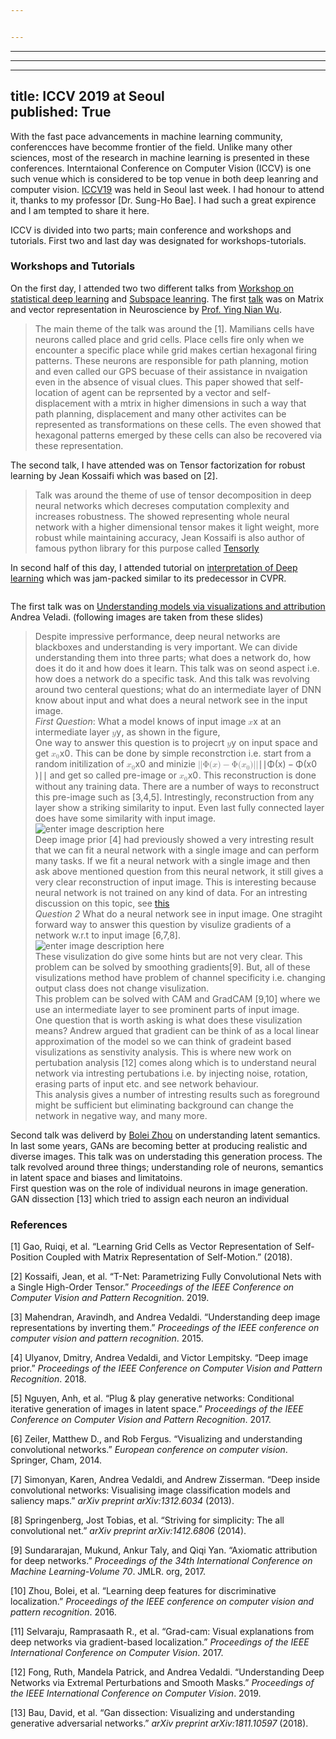 ```yaml
---


---
```


<hr>
<hr>
<hr>
<h2 id="title-iccv-2019-at-seoulpublished-true">title: ICCV 2019 at Seoul<br>
published: True</h2>
<p>With the fast pace advancements in machine learning community, conferencces have becomme frontier of the field. Unlike many other sciences, most of the research in machine learning is presented in these conferences. Interntaional Conference on Computer Vision (ICCV) is one such venue which is considered to be top venue in both deep leanring and computer vision. <a href="http://iccv2019.thecvf.com/">ICCV19</a> was held in Seoul last week. I had honour to attend it, thanks to my professor [Dr. Sung-Ho Bae]. I had such a great expirence and I am tempted to share it here.</p>
<p>ICCV is divided into two parts; main conference and workshops and tutorials. First two and last day was designated for workshops-tutorials.</p>
<h3 id="workshops-and-tutorials">Workshops and Tutorials</h3>
<p>On the first day, I attended two two different talks from <a href="">Workshop on statistical deep learning</a> and <a href="">Subspace leanring</a>. The first <a href="http://www.sdlcv-workshop.com/slides/talk_WuKorea1.pdf">talk</a> was on Matrix and vector representation in Neuroscience by <a href="http://www.stat.ucla.edu/~ywu/">Prof. Ying Nian Wu</a>.</p>
<blockquote>
<p>The main theme of the talk was around the [1]. Mamilians cells have neurons called place and grid cells. Place cells fire only when we encounter a specific place while grid makes certian hexagonal firing patterns. These neurons are responsible for path planning, motion and even called our GPS becuase of their assistance in nvaigation even in the absence of visual clues. This paper showed that self-location of agent can be reprsented by a vector and self-displacement with a mtrix in higher dimensions in such a way that path planning, displacement and many other activites can be represented as transformations on these cells. The even showed that hexagonal patterns emerged by these cells can also be recovered via these representation.</p>
</blockquote>
<p>The second talk, I have attended was on Tensor  factorization for robust learning by Jean Kossaifi which was based on [2].</p>
<blockquote>
<p>Talk was around the theme of use of tensor decomposition in deep neural networks which decreses computation complexity and increases robustness. The showed representing whole neural network with a higher dimensional tensor makes it light weight, more robust while maintaining accuracy, Jean Kossaifi is also author of famous python library for this purpose called <a href="http://tensorly.org/">Tensorly</a></p>
</blockquote>
<p>In second half of this day, I attended tutorial on <a href="%5Bhttps://interpretablevision.github.io/%5D(https://interpretablevision.github.io/)">interpretation of Deep learning</a> which was jam-packed similar to its predecessor in CVPR.</p>
<p><img src="https://interpretablevision.github.io/figures/iccv19_meeting.jpg" alt=""></p>
<p>The first talk was on <a href="https://interpretablevision.github.io/slide/iccv19_vedaldi_slide.pdf">Understanding models via visualizations and attribution</a> Andrea Veladi. (following images are taken from these slides)</p>
<blockquote>
<p>Despite impressive performance, deep neural networks are blackboxes and understanding is very important. We can divide understanding them into three parts; what does a network do, how does it do it and how does it learn. This talk was on seond aspect i.e. how does a network do a specific task. And this talk was revolving around two centeral questions; what do an intermediate layer of DNN know about input and what does a neural network see in the input image.<br>
<em>First Question</em>:  What a model knows of input image <span class="katex--inline"><span class="katex"><span class="katex-mathml"><math><semantics><mrow><mi>x</mi></mrow><annotation encoding="application/x-tex">x</annotation></semantics></math></span><span class="katex-html" aria-hidden="true"><span class="base"><span class="strut" style="height: 0.43056em; vertical-align: 0em;"></span><span class="mord mathdefault">x</span></span></span></span></span> at an intermediate layer <span class="katex--inline"><span class="katex"><span class="katex-mathml"><math><semantics><mrow><mi>y</mi></mrow><annotation encoding="application/x-tex">y</annotation></semantics></math></span><span class="katex-html" aria-hidden="true"><span class="base"><span class="strut" style="height: 0.625em; vertical-align: -0.19444em;"></span><span class="mord mathdefault" style="margin-right: 0.03588em;">y</span></span></span></span></span>,  as shown in the figure,<img src="https://lh3.googleusercontent.com/E1OAdYaxnHR9VSJE22DQ_Hrcn0zDZaljyMgSzQy8R4tefreBd6cooJU4YQFVr4DZM72FZlx7m-0" alt=""><br>
One way to answer this question is to projecrt <span class="katex--inline"><span class="katex"><span class="katex-mathml"><math><semantics><mrow><mi>y</mi></mrow><annotation encoding="application/x-tex">y</annotation></semantics></math></span><span class="katex-html" aria-hidden="true"><span class="base"><span class="strut" style="height: 0.625em; vertical-align: -0.19444em;"></span><span class="mord mathdefault" style="margin-right: 0.03588em;">y</span></span></span></span></span> on input space and get <span class="katex--inline"><span class="katex"><span class="katex-mathml"><math><semantics><mrow><msub><mi>x</mi><mn>0</mn></msub></mrow><annotation encoding="application/x-tex">x_0</annotation></semantics></math></span><span class="katex-html" aria-hidden="true"><span class="base"><span class="strut" style="height: 0.58056em; vertical-align: -0.15em;"></span><span class="mord"><span class="mord mathdefault">x</span><span class="msupsub"><span class="vlist-t vlist-t2"><span class="vlist-r"><span class="vlist" style="height: 0.301108em;"><span class="" style="top: -2.55em; margin-left: 0em; margin-right: 0.05em;"><span class="pstrut" style="height: 2.7em;"></span><span class="sizing reset-size6 size3 mtight"><span class="mord mtight">0</span></span></span></span><span class="vlist-s">​</span></span><span class="vlist-r"><span class="vlist" style="height: 0.15em;"><span class=""></span></span></span></span></span></span></span></span></span></span>. This can be done by simple reconstrction i.e. start from a random initilization of <span class="katex--inline"><span class="katex"><span class="katex-mathml"><math><semantics><mrow><msub><mi>x</mi><mn>0</mn></msub></mrow><annotation encoding="application/x-tex">x_0</annotation></semantics></math></span><span class="katex-html" aria-hidden="true"><span class="base"><span class="strut" style="height: 0.58056em; vertical-align: -0.15em;"></span><span class="mord"><span class="mord mathdefault">x</span><span class="msupsub"><span class="vlist-t vlist-t2"><span class="vlist-r"><span class="vlist" style="height: 0.301108em;"><span class="" style="top: -2.55em; margin-left: 0em; margin-right: 0.05em;"><span class="pstrut" style="height: 2.7em;"></span><span class="sizing reset-size6 size3 mtight"><span class="mord mtight">0</span></span></span></span><span class="vlist-s">​</span></span><span class="vlist-r"><span class="vlist" style="height: 0.15em;"><span class=""></span></span></span></span></span></span></span></span></span></span> and minizie <span class="katex--inline"><span class="katex"><span class="katex-mathml"><math><semantics><mrow><mi mathvariant="normal">∣</mi><mi mathvariant="normal">∣</mi><mi mathvariant="normal">Φ</mi><mo stretchy="false">(</mo><mi>x</mi><mo stretchy="false">)</mo><mo>−</mo><mi mathvariant="normal">Φ</mi><mo stretchy="false">(</mo><msub><mi>x</mi><mn>0</mn></msub><mo stretchy="false">)</mo><mi mathvariant="normal">∣</mi><mi mathvariant="normal">∣</mi></mrow><annotation encoding="application/x-tex">||\Phi(x) - \Phi(x_0)||</annotation></semantics></math></span><span class="katex-html" aria-hidden="true"><span class="base"><span class="strut" style="height: 1em; vertical-align: -0.25em;"></span><span class="mord">∣</span><span class="mord">∣</span><span class="mord">Φ</span><span class="mopen">(</span><span class="mord mathdefault">x</span><span class="mclose">)</span><span class="mspace" style="margin-right: 0.222222em;"></span><span class="mbin">−</span><span class="mspace" style="margin-right: 0.222222em;"></span></span><span class="base"><span class="strut" style="height: 1em; vertical-align: -0.25em;"></span><span class="mord">Φ</span><span class="mopen">(</span><span class="mord"><span class="mord mathdefault">x</span><span class="msupsub"><span class="vlist-t vlist-t2"><span class="vlist-r"><span class="vlist" style="height: 0.301108em;"><span class="" style="top: -2.55em; margin-left: 0em; margin-right: 0.05em;"><span class="pstrut" style="height: 2.7em;"></span><span class="sizing reset-size6 size3 mtight"><span class="mord mtight">0</span></span></span></span><span class="vlist-s">​</span></span><span class="vlist-r"><span class="vlist" style="height: 0.15em;"><span class=""></span></span></span></span></span></span><span class="mclose">)</span><span class="mord">∣</span><span class="mord">∣</span></span></span></span></span> and get so called pre-image or <span class="katex--inline"><span class="katex"><span class="katex-mathml"><math><semantics><mrow><msub><mi>x</mi><mn>0</mn></msub></mrow><annotation encoding="application/x-tex">x_0</annotation></semantics></math></span><span class="katex-html" aria-hidden="true"><span class="base"><span class="strut" style="height: 0.58056em; vertical-align: -0.15em;"></span><span class="mord"><span class="mord mathdefault">x</span><span class="msupsub"><span class="vlist-t vlist-t2"><span class="vlist-r"><span class="vlist" style="height: 0.301108em;"><span class="" style="top: -2.55em; margin-left: 0em; margin-right: 0.05em;"><span class="pstrut" style="height: 2.7em;"></span><span class="sizing reset-size6 size3 mtight"><span class="mord mtight">0</span></span></span></span><span class="vlist-s">​</span></span><span class="vlist-r"><span class="vlist" style="height: 0.15em;"><span class=""></span></span></span></span></span></span></span></span></span></span>. This reconstruction is done without any training data. There are a number of ways to reconstruct this pre-image such as [3,4,5]. Intrestingly, reconstruction from any layer show a striking similarity to input. Even last fully connected layer does have some similarity with input image.  <img src="https://lh3.googleusercontent.com/HdTi6nI7izhpCNIGuVPHJ0UDVetch85RkAFxLY25WSZG1nRktAfD1hZERQme0ufDhn8u9bqFiPs" alt="enter image description here"><br>
Deep image prior [4] had previously showed a very intresting result that we can fit a neural network with a single image and can perform many tasks. If we fit a neural network with a single image and then ask above mentioned question from this neural network, it still gives a very clear reconstruction of input image. This is interesting because neural network is not trained on any kind of data. For an intresting discussion on this topic, see <a href="https://distill.pub/2018/building-blocks/">this</a><br>
<em>Question 2</em> What do a neural network see in input image.  One stragiht forward way to answer this question by visulize gradients of a network w.r.t to input image [6,7,8].<br>
<img src="https://lh3.googleusercontent.com/LVVJMwmgJnmkFjsyoqODc0EzRkdMORCKH3xQ_HXjO0kc-i3xvPRcHstapyCF-NDv1OiSZqySrso" alt="enter image description here"><br>
These visulization do give some hints but are not very clear. This problem can be solved by smoothing gradients[9]. But, all of these visulizations method have problem of channel specificity i.e. changing output class does not change visulization.<br>
<img src="https://lh3.googleusercontent.com/Vjfu-y96okYLdlUTAGTZNEbxA7RX00KpdAald1HOdVE1jegnpRecd7DUO3rKm9qoTZts82SXyII" alt=""><br>
This problem can be solved with CAM and GradCAM [9,10] where we use an intermediate layer to see prominent parts of input image.<br>
One question that is worth asking is what does these visulization means? Andrew argued that gradient can be think of as a local linear approximation of the model so we can think of gradeint based visulizations as senstivity analysis. This is where new work on pertubation analysis [12] comes along which is to understand neural network via intresting pertubations i.e. by injecting noise, rotation, erasing parts of input etc. and see network behaviour.<br>
<img src="https://lh3.googleusercontent.com/xwGC_5cqRysKmcU1p6odc0cxizzh58T9RakYICITzbJZQmOOwVUTnE-TIScMdbTjb01a5T1_DqI" alt=""><br>
This analysis gives a number of intresting results such as foreground might be sufficient but eliminating background can change the network in negative way, and many more.</p>
</blockquote>
<p>Second talk was deliverd by <a href="http://bzhou.ie.cuhk.edu.hk/">Bolei Zhou</a> on understanding latent semantics. In last some years, GANs are becoming better at producing realistic and diverse images. This talk was on understading this generation process. The talk revolved around three things; understanding role of neurons, semantics in latent space and biases and limitatoins.<br>
First question was on the role of individual neurons in image generation. GAN dissection [13] which tried to assign each neuron an individual</p>
<h3 id="references">References</h3>
<p>[1] Gao, Ruiqi, et al. “Learning Grid Cells as Vector Representation of Self-Position Coupled with Matrix Representation of Self-Motion.” (2018).</p>
<p>[2] Kossaifi, Jean, et al. “T-Net: Parametrizing Fully Convolutional Nets with a Single High-Order Tensor.” <em>Proceedings of the IEEE Conference on Computer Vision and Pattern Recognition</em>. 2019.</p>
<p>[3] Mahendran, Aravindh, and Andrea Vedaldi. “Understanding deep image representations by inverting them.” <em>Proceedings of the IEEE conference on computer vision and pattern recognition</em>. 2015.</p>
<p>[4] Ulyanov, Dmitry, Andrea Vedaldi, and Victor Lempitsky. “Deep image prior.” <em>Proceedings of the IEEE Conference on Computer Vision and Pattern Recognition</em>. 2018.</p>
<p>[5] Nguyen, Anh, et al. “Plug &amp; play generative networks: Conditional iterative generation of images in latent space.” <em>Proceedings of the IEEE Conference on Computer Vision and Pattern Recognition</em>. 2017.</p>
<p>[6] Zeiler, Matthew D., and Rob Fergus. “Visualizing and understanding convolutional networks.” <em>European conference on computer vision</em>. Springer, Cham, 2014.</p>
<p>[7] Simonyan, Karen, Andrea Vedaldi, and Andrew Zisserman. “Deep inside convolutional networks: Visualising image classification models and saliency maps.” <em>arXiv preprint arXiv:1312.6034</em> (2013).</p>
<p>[8] Springenberg, Jost Tobias, et al. “Striving for simplicity: The all convolutional net.” <em>arXiv preprint arXiv:1412.6806</em> (2014).</p>
<p>[9] Sundararajan, Mukund, Ankur Taly, and Qiqi Yan. “Axiomatic attribution for deep networks.” <em>Proceedings of the 34th International Conference on Machine Learning-Volume 70</em>. JMLR. org, 2017.</p>
<p>[10] Zhou, Bolei, et al. “Learning deep features for discriminative localization.” <em>Proceedings of the IEEE conference on computer vision and pattern recognition</em>. 2016.</p>
<p>[11] Selvaraju, Ramprasaath R., et al. “Grad-cam: Visual explanations from deep networks via gradient-based localization.” <em>Proceedings of the IEEE International Conference on Computer Vision</em>. 2017.</p>
<p>[12] Fong, Ruth, Mandela Patrick, and Andrea Vedaldi. “Understanding Deep Networks via Extremal Perturbations and Smooth Masks.” <em>Proceedings of the IEEE International Conference on Computer Vision</em>. 2019.</p>
<p>[13] Bau, David, et al. “Gan dissection: Visualizing and understanding generative adversarial networks.” <em>arXiv preprint arXiv:1811.10597</em> (2018).</p>

